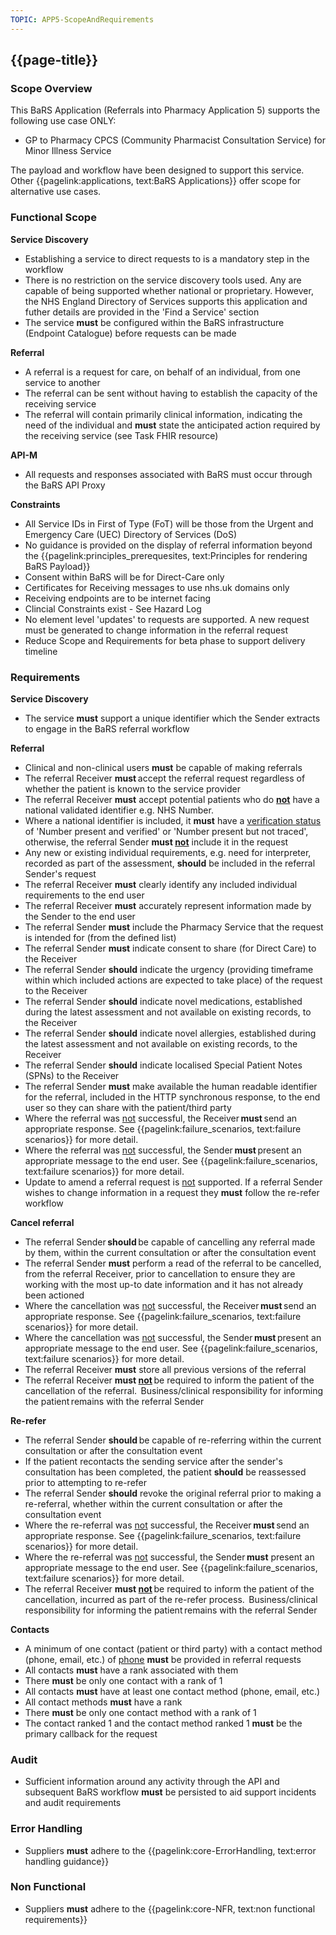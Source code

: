 ```yaml
---
TOPIC: APP5-ScopeAndRequirements
---
```


## {{page-title}}

### Scope Overview
This BaRS Application (Referrals into Pharmacy Application 5) supports the following use case ONLY:
- GP to Pharmacy CPCS (Community Pharmacist Consultation Service) for Minor Illness Service

The payload and workflow have been designed to support this service. Other {{pagelink:applications, text:BaRS Applications}} offer scope for alternative use cases.

### Functional Scope
**Service Discovery**
- Establishing a service to direct requests to is a mandatory step in the workflow
- There is no restriction on the service discovery tools used. Any are capable of being supported whether national or proprietary. However, the NHS England Directory of Services supports this application and futher details are provided in the 'Find a Service' section
- The service **must** be configured within the BaRS infrastructure (Endpoint Catalogue) before requests can be made 

**Referral**
- A referral is a request for care, on behalf of an individual, from one service to another 
- The referral can be sent without having to establish the capacity of the receiving service
- The referral will contain primarily clinical information, indicating the need of the individual and **must** state the anticipated action required by the receiving service (see Task FHIR resource)

**API-M**
- All requests and responses associated with BaRS must occur through the BaRS API Proxy

**Constraints**
- All Service IDs in First of Type (FoT) will be those from the Urgent and Emergency Care (UEC) Directory of Services (DoS) 
- No guidance is provided on the display of referral information beyond the {{pagelink:principles_prerequesites, text:Principles for rendering BaRS Payload}}
- Consent within BaRS will be for Direct-Care only 
- Certificates for Receiving messages to use nhs.uk domains only
- Receiving endpoints are to be internet facing
- Clincial Constraints exist - See Hazard Log
- No element level 'updates' to requests are supported. A new request must be generated to change information in the referral request
- Reduce Scope and Requirements for beta phase to support delivery timeline


### Requirements

**Service Discovery** 
- The service **must** support a unique identifier which the Sender extracts to engage in the BaRS referral workflow

**Referral** 
- Clinical and non-clinical users **must** be capable of making referrals
- The referral Receiver **must** accept the referral request regardless of whether the patient is known to the service provider
- The referral Receiver **must** accept potential patients who do **<ins>not</ins>** have a national validated identifier e.g. NHS Number.
- Where a national identifier is included, it **must** have a [verification status](https://simplifier.net/hl7fhirukcorer4/valueset-ukcore-nhsnumberverificationstatus) of 'Number present and verified' or 'Number present but not traced', otherwise, the referral Sender **must <ins>not</ins>** include it in the request
- Any new or existing individual requirements, e.g. need for interpreter, recorded as part of the assessment, **should** be included in the referral Sender's request
- The referral Receiver **must** clearly identify any included individual requirements to the end user
- The referral Receiver **must** accurately represent information made by the Sender to the end user 
- The referral Sender **must** include the Pharmacy Service that the request is intended for (from the defined list)
- The referral Sender **must** indicate consent to share (for Direct Care) to the Receiver 
- The referral Sender **should** indicate the urgency (providing timeframe within which included actions are expected to take place) of the request to the Receiver 
- The referral Sender **should** indicate novel medications, established during the latest assessment and not available on existing records, to the Receiver 
- The referral Sender **should** indicate novel allergies, established during the latest assessment and not available on existing records, to the Receiver 
- The referral Sender **should** indicate localised Special Patient Notes (SPNs) to the Receiver 
- The referral Sender **must** make available the human readable identifier for the referral, included in the HTTP synchronous response, to the end user so they can share with the patient/third party
- Where the referral was <ins>not</ins> successful, the Receiver **must** send an appropriate response. See {{pagelink:failure_scenarios, text:failure scenarios}} for more detail.
- Where the referral was <ins>not</ins> successful, the Sender **must** present an appropriate message to the end user. See {{pagelink:failure_scenarios, text:failure scenarios}} for more detail.
- Update to amend a referral request is <ins>not</ins> supported. If a referral Sender wishes to change information in a request they **must** follow the re-refer workflow

**Cancel referral** 
-	The referral Sender **should** be capable of cancelling any referral made by them, within the current consultation or after the consultation event
-	The referral Sender **must** perform a read of the referral to be cancelled, from the referral Receiver, prior to cancellation to ensure they are working with the most up-to date information and it has not already been actioned
- Where the cancellation was <ins>not</ins> successful, the Receiver **must** send an appropriate response. See {{pagelink:failure_scenarios, text:failure scenarios}} for more detail.
- Where the cancellation was <ins>not</ins> successful, the Sender **must** present an appropriate message to the end user. See {{pagelink:failure_scenarios, text:failure scenarios}} for more detail.
-	The referral Receiver **must** store all previous versions of the referral
-	The referral Receiver **must <ins>not</ins>** be required to inform the patient of the cancellation of the referral.  Business/clinical responsibility for informing the patient remains with the referral Sender

**Re-refer** 
-	The referral Sender **should** be capable of re-referring within the current consultation or after the consultation event
-	If the patient recontacts the sending service after the sender's consultation has been completed, the patient **should** be reassessed prior to attempting to re-refer
-	The referral Sender **should** revoke the original referral prior to making a re-referral, whether within the current consultation or after the consultation event
-   Where the re-referral was <ins>not</ins> successful, the Receiver **must** send an appropriate response. See {{pagelink:failure_scenarios, text:failure scenarios}} for more detail.
-   Where the re-referral was <ins>not</ins> successful, the Sender **must** present an appropriate message to the end user. See {{pagelink:failure_scenarios, text:failure scenarios}} for more detail.
-	The referral Receiver **must <ins>not</ins>** be required to inform the patient of the cancellation, incurred as part of the re-refer process.  Business/clinical responsibility for informing the patient remains with the referral Sender

**Contacts** 
- A minimum of one contact (patient or third party) with a contact method (phone, email, etc.) of <ins>phone</ins> **must** be provided in referral requests
- All contacts **must** have a rank associated with them
- There **must** be only one contact with a rank of 1
- All contacts **must** have at least one contact method (phone, email, etc.)
- All contact methods **must** have a rank
- There **must** be only one contact method with a rank of 1
- The contact ranked 1 and the contact method ranked 1 **must** be the primary callback for the request


### Audit
- Sufficient information around any activity through the API and subsequent BaRS workflow **must** be persisted to aid support incidents and audit requirements


### Error Handling 
- Suppliers **must** adhere to the {{pagelink:core-ErrorHandling, text:error handling guidance}} 


### Non Functional 
- Suppliers **must** adhere to the {{pagelink:core-NFR, text:non functional requirements}}

